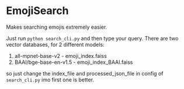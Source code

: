 # EmojiSearch

Makes searching emojis extremely easier.

Just run `python search_cli.py` and then type your query.
There are two vector databases, for 2 different models:
1. all-mpnet-base-v2 - emoji_index.faiss
2. BAAI/bge-base-en-v1.5 - emoji_index_BAAI.faiss

so just change the index_file and processed_json_file in config of `search_cli.py`
imo first one is better.

